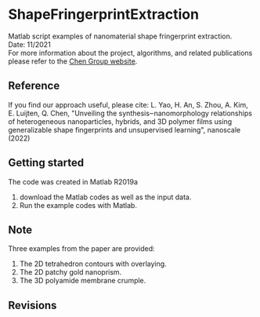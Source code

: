 # ShapeFringerprintExtraction
Matlab script examples of nanomaterial shape fringerprint extraction.   
Date: 11/2021  
For more information about the project, algorithms, and related publications please refer to the [Chen Group website](https://chenlab.matse.illinois.edu/).

Reference
---------------
If you find our approach useful, please cite: L. Yao, H. An, S. Zhou, A. Kim, E. Luijten, Q. Chen, "Unveiling the synthesis‒nanomorphology relationships of heterogeneous nanoparticles, hybrids, and 3D polymer films using generalizable shape fingerprints and unsupervised learning", nanoscale (2022)

Getting started
---------------
The code was created in Matlab R2019a
1. download the Matlab codes as well as the input data.  
2. Run the example codes with Matlab.  

Note
---------------
Three examples from the paper are provided:  
1. The 2D tetrahedron contours with overlaying.  
2. The 2D patchy gold nanoprism.  
3. The 3D polyamide membrane crumple.  

Revisions
---------------
